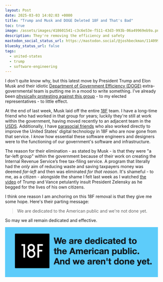```yaml
---
layout: Post
date: 2025-03-03 14:02:03 +0000
title: "Trump and Musk and DOGE Deleted 18F and That's Bad"
toc: true
image: /assets/images/418601541-c3c6e53e-f511-43d3-993b-06a49969eb9a.png
description: They're removing the efficiency and safety
mastodon_social_status_url: https://mastodon.social/@joshbeckman/114099709544141102
bluesky_status_url: false
tags:
  - united-states
  - trump
  - software-engineering
---
```


I don't quite know why, but this latest move by President Trump and Elon Musk and their idiotic [Department of Government Efficiency (DOGE)](https://en.wikipedia.org/wiki/Department_of_Government_Efficiency) extra-governmental team is putting me in a mood to write something. I've already been [physically protesting against this group](https://www.joshbeckman.org/blog/rallying-duckworth-and-durbin) - to my elected representatives - to little effect.

At the end of last week, Musk laid off the entire [18F](https://18f.org/) team. I have a long-time friend who had worked in that group for years; luckily they're still at work within the government, having moved recently to an adjacent team in the [USDS](https://www.usds.gov/). Additionally, I have [parasocial friends](https://eli.li/93401-2025-03-01-14-40-24) who also worked directly to improve the United States' digital technology in 18F who are now gone from that service. I *know* how essential these software engineers and designers were to the functioning of our government's software and infrastructure.

The reason for their elimination - as stated by Musk - is that they were "a far-left group" within the government because of their work on creating the Internal Revenue Service’s free tax-filing service. A program that literally had the _only_ aim of reducing waste and saving taxpayers money was deemed _far-left_ and then was eliminated _for that reason_. It's shameful - to me, as a citizen - alongside the shame I felt last week as I watched [the video](https://www.c-span.org/program/white-house-event/president-trump-meets-with-ukrainian-president-zelensky/656418) of Trump and Vance petulantly insult President Zelensky as he begged for the lives of his own citizens.

I think one reason I am anchoring on this 18F removal is that they give me some hope. Here's their parting message:

> We are dedicated to the American public and we're not done yet.

So may we all remain dedicated and effective.

![18F](/assets/images/418601541-c3c6e53e-f511-43d3-993b-06a49969eb9a.png)
